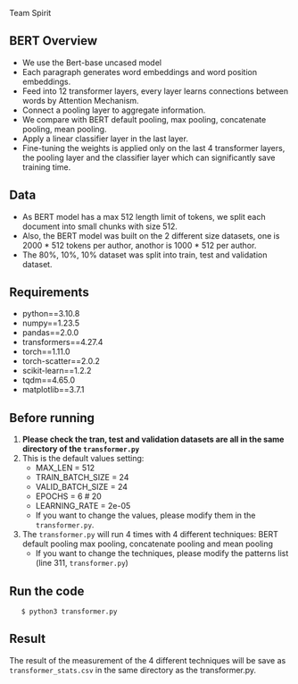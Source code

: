 Team Spirit

## BERT Overview
+ We use the Bert-base uncased model​
+ Each paragraph generates word embeddings and word position embeddings.​
+ Feed into 12 transformer layers, every layer learns connections between words by Attention Mechanism.​
+ Connect a pooling layer to aggregate information.​
+ We compare with BERT default pooling, max pooling, concatenate pooling, mean pooling.
+ Apply a linear classifier layer in the last layer.​
+ Fine-tuning the weights is applied only on the last 4 transformer layers, the pooling layer and the classifier layer which can significantly save training time.

## Data
+ As BERT model has a max 512 length limit of tokens, we split each document into small chunks with size 512.
+ Also, the BERT model was built on the 2 different size datasets, one is 2000 * 512 tokens per author, anothor is 1000 * 512 per author.
+ The 80%, 10%, 10% dataset was split into train, test and validation dataset.

## Requirements
+ python==3.10.8
+ numpy==1.23.5
+ pandas==2.0.0
+ transformers==4.27.4
+ torch==1.11.0
+ torch-scatter==2.0.2
+ scikit-learn==1.2.2
+ tqdm==4.65.0
+ matplotlib==3.7.1

## Before running
1. <b> Please check the tran, test and validation datasets are all in the same directory of the `transformer.py` </b>
2. This is the default values setting:
    + MAX_LEN = 512
    + TRAIN_BATCH_SIZE = 24
    + VALID_BATCH_SIZE = 24
    + EPOCHS = 6 # 20
    + LEARNING_RATE = 2e-05
    * If you want to change the values, please modify them in the `transformer.py`.
3. The `transformer.py` will run 4 times with 4 different techniques: 
        BERT default pooling max pooling, concatenate pooling and mean pooling
    * If you want to change the techniques, please modify the patterns list (line 311, `transformer.py`)

## Run the code

```
   $ python3 transformer.py
```

## Result
The result of the measurement of the 4 different techniques will be save as `transformer_stats.csv` in the same directory as the transformer.py.

